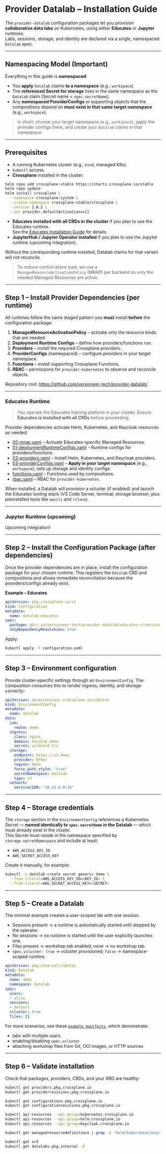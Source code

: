 # Provider Datalab – Installation Guide

The `provider-datalab` configuration packages let you provision **collaborative data labs** on Kubernetes, using either **Educates** or **Jupyter** runtimes.  
Labs, sessions, storage, and identity are declared via a single, namespaced `Datalab` spec.

---

## Namespacing Model (Important)

Everything in this guide is **namespaced**:

- You **apply** `Datalab` claims **to a namespace** (e.g., `workspace`).  
- The **referenced Secret for storage** lives in the same namespace as the `Datalab` claim (Secret name = `spec.secretName`).  
- Any **namespaced ProviderConfigs** or supporting objects that the compositions depend on **must exist in that same target namespace** (e.g., `workspace`).  

> In short: choose your target namespace (e.g., `workspace`), apply the provider configs there, and create your `Datalab` claims in that namespace.

---

## Prerequisites

- A running Kubernetes cluster (e.g., `kind`, managed K8s).  
- `kubectl` access.  
- **Crossplane** installed in the cluster:  

```bash
helm repo add crossplane-stable https://charts.crossplane.io/stable
helm repo update
helm install crossplane \
  --namespace crossplane-system \
  --create-namespace crossplane-stable/crossplane \
  --version 2.0.2 \
  --set provider.defaultActivations={}
```

- **Educates installed with all CRDs in the cluster** if you plan to use the Educates runtime.  
  See the [Educates Installation Guide](https://educates.dev/docs/installation/) for details.  
- **JupyterHub / Jupyter Operator installed** if you plan to use the Jupyter runtime (upcoming integration).  

Without the corresponding runtime installed, Datalab claims for that variant will not reconcile.

> To reduce control-plane load, we use a `ManagedResourceActivationPolicy` (MRAP) per backend so only the needed Managed Resources are active.

---

## Step 1 – Install Provider Dependencies (per runtime)

All runtimes follow the same staged pattern you **must** install **before** the configuration package:  
1. **ManagedResourceActivationPolicy** – activate only the resource kinds that are needed.  
2. **Deployment Runtime Configs** – define how providers/functions run.  
3. **Providers** – install the required Crossplane providers.  
4. **ProviderConfigs** (namespaced) – configure providers in your target namespace.  
5. **Functions** – install supporting Crossplane Functions.  
6. **RBAC** – permissions for `provider-kubernetes` to observe and reconcile objects.

Repository root: <https://github.com/versioneer-tech/provider-datalab/>

---

### Educates Runtime

> You operate the Educates training platform in your cluster. Ensure **Educates is installed with all CRDs** before proceeding.  

Provider dependencies activate Helm, Kubernetes, and Keycloak resources as needed:

- [00-mrap.yaml](https://github.com/versioneer-tech/provider-datalab/blob/main/educates/dependencies/00-mrap.yaml) – Activate Educates-specific Managed Resources.  
- [01-deploymentRuntimeConfigs.yaml](https://github.com/versioneer-tech/provider-datalab/blob/main/educates/dependencies/01-deploymentRuntimeConfigs.yaml) – Runtime configs for providers/functions.  
- [02-providers.yaml](https://github.com/versioneer-tech/provider-datalab/blob/main/educates/dependencies/02-providers.yaml) – Install Helm, Kubernetes, and Keycloak providers.  
- [03-providerConfigs.yaml](https://github.com/versioneer-tech/provider-datalab/blob/main/educates/dependencies/03-providerConfigs.yaml) – **Apply in your target namespace** (e.g., `workspace`); sets up storage and identity configs.  
- [functions.yaml](https://github.com/versioneer-tech/provider-datalab/blob/main/educates/dependencies/functions.yaml) – Functions used by compositions.  
- [rbac.yaml](https://github.com/versioneer-tech/provider-datalab/blob/main/educates/dependencies/rbac.yaml) – RBAC for `provider-kubernetes`.

When installed, a Datalab will provision a vcluster (if enabled) and launch the Educates tooling stack (VS Code Server, terminal, storage browser, plus preinstalled tools like `awscli` and `rclone`).

---

### Jupyter Runtime (upcoming)

Upcoming integration!

---

## Step 2 – Install the Configuration Package (after dependencies)

Once the provider dependencies are in place, install the configuration package for your chosen runtime. This registers the `Datalab` CRD and compositions and allows immediate reconciliation because the providers/configs already exist.

**Example – Educates**

```yaml
apiVersion: pkg.crossplane.io/v1
kind: Configuration
metadata:
  name: datalab-educates
spec:
  package: ghcr.io/versioneer-tech/provider-datalab/educates:<!version!>
  skipDependencyResolution: true
```

Apply:

```bash
kubectl apply -f configuration.yaml
```

---

## Step 3 – Environment configuration

Provide cluster-specific settings through an `EnvironmentConfig`. The composition consumes this to render ingress, identity, and storage correctly:

```yaml
apiVersion: apiextensions.crossplane.io/v1beta1
kind: EnvironmentConfig
metadata:
  name: datalab
data:
  iam:
    realm: demo
  ingress:
    class: nginx
    domain: datalab.demo
    secret: wildcard-tls
  storage:
    endpoint: https://s3.demo
    provider: Other
    region: demo
    force_path_style: "true"
    secretNamespace: datalab
    type: s3
  network:
    serviceCIDR: "10.43.0.0/16"
```

---

## Step 4 – Storage credentials

The `storage` section in the `EnvironmentConfig` references a Kubernetes Secret — **named identically to `spec.secretName` in the Datalab** — which must already exist in the cluster.  
This Secret must reside in the namespace specified by `storage.secretNamespace` and include at least:

- `AWS_ACCESS_KEY_ID`  
- `AWS_SECRET_ACCESS_KEY`  

Create it manually, for example:

```bash
kubectl -n datalab create secret generic demo \
  --from-literal=AWS_ACCESS_KEY_ID=<KEY_ID> \
  --from-literal=AWS_SECRET_ACCESS_KEY=<SECRET>
```

---

## Step 5 – Create a Datalab

The minimal example creates a user-scoped lab with one session.  
- Sessions present → a runtime is automatically started until stopped by the operator.  
- No sessions → no runtime is started until the user explicitly launches one.  
- Files present → workshop tab enabled; none → no workshop tab.  
- `spec.vcluster: true` → vcluster provisioned; `false` → namespace-scoped runtime.

```yaml
apiVersion: pkg.internal/v1beta1
kind: Datalab
metadata:
  name: demo
  namespace: datalab
spec:
  users:
  - alice
  sessions:
  - default
  vcluster: true
  files: []
```

For more scenarios, see these [`example manifests`](https://github.com/versioneer-tech/provider-datalab/blob/main/examples/base), which demonstrate:  
- labs with multiple users  
- enabling/disabling `spec.vcluster`  
- attaching workshop files from Git, OCI images, or HTTP sources  

---

## Step 6 – Validate installation

Check that packages, providers, CRDs, and your XRD are healthy:

```bash
kubectl get providers.pkg.crossplane.io
kubectl get providerrevisions.pkg.crossplane.io

kubectl get configurations.pkg.crossplane.io
kubectl get configurationrevisions.pkg.crossplane.io

kubectl api-resources --api-group=kubernetes.crossplane.io
kubectl api-resources --api-group=helm.crossplane.io
kubectl api-resources --api-group=keycloak.crossplane.io

kubectl get managedresourcedefinitions | grep -E 'helm|kubernetes|keycloak'

kubectl get xrd
kubectl get datalabs.pkg.internal -A
```

